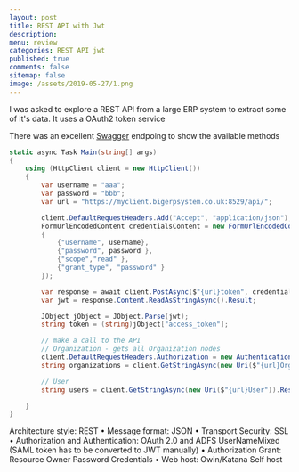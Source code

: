 ```yaml
---
layout: post
title: REST API with Jwt 
description: 
menu: review
categories: REST API jwt 
published: true 
comments: false
sitemap: false
image: /assets/2019-05-27/1.png
---
```


I was asked to explore a REST API from a large ERP system to extract some of it's data. It uses a OAuth2 token service

There was an excellent [Swagger]() endpoing to show the available methods

```csharp
static async Task Main(string[] args)
{
    using (HttpClient client = new HttpClient())
    {
        var username = "aaa";
        var password = "bbb";
        var url = "https://myclient.bigerpsystem.co.uk:8529/api/";

        client.DefaultRequestHeaders.Add("Accept", "application/json");
        FormUrlEncodedContent credentialsContent = new FormUrlEncodedContent(new Dictionary<string, string>
        {
            {"username", username},
            {"password", password },
            {"scope","read" },
            {"grant_type", "password" }
        });

        var response = await client.PostAsync($"{url}token", credentialsContent);
        var jwt = response.Content.ReadAsStringAsync().Result;

        JObject jObject = JObject.Parse(jwt);
        string token = (string)jObject["access_token"];

        // make a call to the API
        // Organization - gets all Organization nodes
        client.DefaultRequestHeaders.Authorization = new AuthenticationHeaderValue("Bearer", token);
        string organizations = client.GetStringAsync(new Uri($"{url}Organization")).Result;

        // User
        string users = client.GetStringAsync(new Uri($"{url}User")).Result;

    }
}

```

Architecture style: REST
• Message format: JSON
• Transport Security: SSL
• Authorization and Authentication: OAuth 2.0 and ADFS UserNameMixed (SAML token has to be converted to JWT manually)
• Authorization Grant: Resource Owner Password Credentials
• Web host: Owin/Katana Self host












